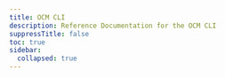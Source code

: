 ```yaml
---
title: OCM CLI
description: Reference Documentation for the OCM CLI
suppressTitle: false
toc: true
sidebar:
  collapsed: true
---
```

